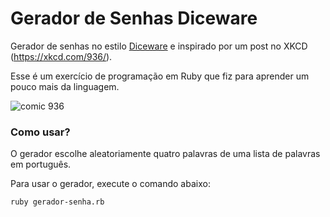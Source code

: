 # Gerador de Senhas Diceware

Gerador de senhas no estilo [Diceware](https://en.wikipedia.org/wiki/Diceware) e inspirado
por um post no XKCD (https://xkcd.com/936/).

Esse é um exercício de programação em Ruby que fiz para aprender um pouco mais da linguagem.

![comic 936](https://imgs.xkcd.com/comics/password_strength.png)

### Como usar? ###

O gerador escolhe aleatoriamente quatro palavras de uma lista de palavras em português.

Para usar o gerador, execute o comando abaixo:

```bash
ruby gerador-senha.rb
```
